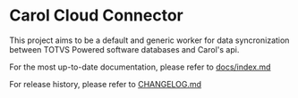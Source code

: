 # Carol Cloud Connector
This project aims to be a default and generic worker for data syncronization between TOTVS Powered software databases and Carol's api.

For the most up-to-date documentation, please refer to [docs/index.md](docs/index.md)

For release history, please refer to [CHANGELOG.md](CHANGELOG.md)
